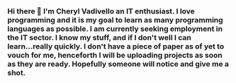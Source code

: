 ### Hi there 👋 I'm Cheryl Vadivello an IT enthusiast. I love programming and it is my goal to learn as many programming languages as possible. I am currently seeking employment in the IT sector. I know my stuff, and if I don't well I can learn...really quickly. I don't have a piece of paper as of yet to vouch for me, henceforth I will be uploading projects as soon as they are ready. Hopefully someone will notice and give me a shot.

<!--
**partaze/partaze** is a ✨ _special_ ✨ repository because its `README.md` (this file) appears on your GitHub profile.

Here are some ideas to get you started:

- 🔭 I’m currently working on ...
- 🌱 I’m currently learning ...
- 👯 I’m looking to collaborate on ...
- 🤔 I’m looking for help with ...
- 💬 Ask me about ...
- 📫 How to reach me: ...
- 😄 Pronouns: ...
- ⚡ Fun fact: ...
-->
